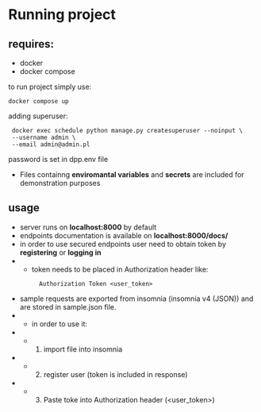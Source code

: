 # Running project
## requires:
- docker
- docker compose

to run project simply use:  
```shell
docker compose up
```
adding superuser:
```shell
 docker exec schedule python manage.py createsuperuser --noinput \
 --username admin \
 --email admin@admin.pl
```
password is set in dpp.env file
- Files containng **enviromantal variables** and **secrets** are included for demonstration purposes
## usage

- server runs on **localhost:8000** by default
- endpoints documentation is available on **localhost:8000/docs/**
- in order to use secured endpoints user need to obtain token by **registering** or **logging in**
- - token needs to be placed in Authorization header like:
    ```http request
      Authorization Token <user_token>
    ```
- sample requests are exported from insomnia (insomnia v4 (JSON)) and are stored in sample.json file.
- - in order to use it:
- - 1. import file into insomnia
- - 2. register user (token is included in response)
- - 3. Paste toke into Authorization header (<user_token>)


